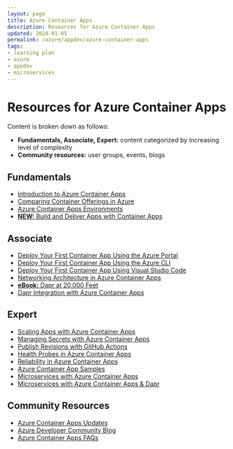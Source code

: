 ```yaml
---
layout: page
title: Azure Container Apps
description: Resources for Azure Container Apps
updated: 2024-01-05
permalink: /azure/appdev/azure-container-apps
tags:
- learning plan
- azure
- appdev
- microservices
---
```


# Resources for Azure Container Apps

Content is broken down as follows:

* **Fundamentals, Associate, Expert:** content categorized by increasing level of complexity
* **Community resources:** user groups, events, blogs

## Fundamentals

* [Introduction to Azure Container Apps](https://docs.microsoft.com/en-us/azure/container-apps/overview)
* [Comparing Container Offerings in Azure](https://docs.microsoft.com/en-us/azure/container-apps/compare-options)
* [Azure Container Apps Environments](https://docs.microsoft.com/en-us/azure/container-apps/environment)
* [**NEW:** Build and Deliver Apps with Container Apps](https://www.youtube.com/watch?v=b3dopSTnSRg)

## Associate

* [Deploy Your First Container App Using the Azure Portal](https://docs.microsoft.com/en-us/azure/container-apps/quickstart-portal)
* [Deploy Your First Container App Using the Azure CLI](https://docs.microsoft.com/en-us/azure/container-apps/get-started-existing-container-image?tabs=bash&pivots=container-apps-private-registrys)
* [Deploy Your First Container App Using Visual Studio Code](https://docs.microsoft.com/en-us/azure/container-apps/deploy-visual-studio-code)
* [Networking Architecture in Azure Container Apps](https://docs.microsoft.com/en-us/azure/container-apps/networking)
* [**eBook:** Dapr at 20,000 Feet](https://docs.microsoft.com/en-us/dotnet/architecture/dapr-for-net-developers/dapr-at-20000-feet)
* [Dapr Integration with Azure Container Apps](https://docs.microsoft.com/en-us/azure/container-apps/dapr-overview?tabs=yaml)


## Expert

* [Scaling Apps with Azure Container Apps](https://docs.microsoft.com/en-us/azure/container-apps/scale-app)
* [Managing Secrets with Azure Container Apps](https://docs.microsoft.com/en-us/azure/container-apps/manage-secrets?tabs=arm-template)
* [Publish Revisions with GitHub Actions](https://docs.microsoft.com/en-us/azure/container-apps/github-actions-cli?tabs=bash)
* [Health Probes in Azure Container Apps](https://docs.microsoft.com/en-us/azure/container-apps/health-probes?tabs=arm-template)
* [Reliability in Azure Container Apps](https://docs.microsoft.com/en-us/azure/container-apps/disaster-recovery/)
* [Azure Container App Samples](https://docs.microsoft.com/en-us/azure/container-apps/samples)
* [Microservices with Azure Container Apps](https://docs.microsoft.com/en-us/azure/architecture/example-scenario/serverless/microservices-with-container-apps)
* [Microservices with Azure Container Apps & Dapr](https://docs.microsoft.com/en-us/azure/architecture/example-scenario/serverless/microservices-with-container-apps-dapr)

## Community Resources

* [Azure Container Apps Updates](https://azure.microsoft.com/en-us/updates/?product=container-apps)
* [Azure Developer Community Blog](https://techcommunity.microsoft.com/t5/azure-developer-community-blog/bg-p/AzureDevCommunityBlog)
* [Azure Container Apps FAQs](https://docs.microsoft.com/en-us/azure/container-apps/faq)